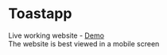 # Toastapp

Live working website - [Demo](https://6440e713c4084150c6501991--boisterous-pastelito-880731.netlify.app/) <br>
The website is best viewed in a mobile screen
